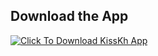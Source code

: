 ## Download the App

[![Click To Download KissKh App ](https://img.shields.io/badge/Download-KissKh-blue?style=for-the-badge&logo=github)](https://github.com/AlphaNodesDev/KissKh/releases/download/1.0/KissKh.Setup.1.0.0.exe)
